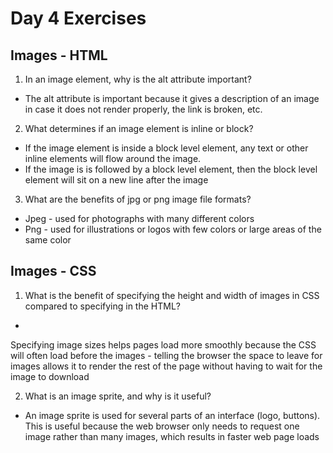 # Day 4 Exercises
## Images - HTML
1. In an image element, why is the alt attribute important?
- The alt attribute is important because it gives a description of an image in case it does not render properly, the link is broken, etc.

2. What determines if an image element is inline or block?
- If the image element is inside a block level element, any text or other inline elements will flow around the image.
- If the image is is followed by a block level element, then the block level element will sit on a new line after the image

3. What are the benefits of jpg or png image file formats?
- Jpeg - used for photographs with many different colors
- Png - used for illustrations or logos with few colors or large areas of the same color

## Images - CSS
1. What is the benefit of specifying the height and width of images in CSS compared to specifying in the HTML?
-
Specifying image sizes helps pages load more smoothly because the CSS will often load before the images - telling the browser the space to leave for images allows it to render the rest of the page without having to wait for the image to download

2. What is an image sprite, and why is it useful?
- An image sprite is used for several parts of an interface (logo, buttons). This is useful because the web browser only needs to request one image rather than many images, which results in faster web page loads
